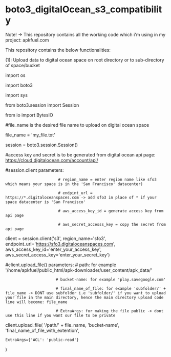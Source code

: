 # boto3_digitalOcean_s3_compatibility
Note! -> This repository contains all the working code which i'm using in my project: apkfuel.com

This repository contains the below functionalities:

(1): Upload data to digital ocean space on root directory or to sub-directory of space/bucket

import os

import boto3

import sys

from boto3.session import Session

from io import BytesIO

#file_name is the desired file name to upload on digital ocean space

file_name = 'my_file.txt'

session = boto3.session.Session()

#access key and secret is to be generated from digital ocean api page: https://cloud.digitalocean.com/account/api/

#session.client parameters: 

                           # region_name = enter region name like sfo3 which means your space is in the 'San Francisco' datacenter)
                           
                           # endpint_url = https://*.digitaloceanspaces.com -> add sfo3 in place of * if your space datacenter is 'San Francisco'
                           
                           # aws_access_key_id = generate access key from api page
                           
                           # aws_secret_accesss_key = copy the secret from api page
                           
client = session.client('s3',
                        region_name='sfo3',
                        endpoint_url='https://sfo3.digitaloceanspaces.com',
                        aws_access_key_id='enter_your_access_key',
                        aws_secret_access_key='enter_your_secret_key')
                      

#client.upload_file() parameters: 
                          # path: for example '/home/apkfuel/public_html/apk-downloader/user_content/apk_data/'
                          
                          # bucket-name: for example 'play.savegoogle.com'
                          
                          # final_name_of_file: for example 'subfolder/' + file_name -> DONT use subfolder i.e 'subfolder/' if you want to upload your file in the main directory, hence the main directory upload code line will become: file_name
                          
                          # ExtraArgs: for making the file public -> dont use this line if you want our file to be private
                          
client.upload_file(
    '/path/' + file_name, 'bucket-name', 'final_name_of_file_with_extention',
    
    ExtraArgs={'ACL': 'public-read'}
    
)
